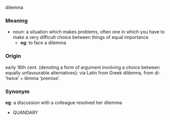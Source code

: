 dilemma
### Meaning
+ _noun_: a situation which makes problems, often one in which you have to make a very difficult choice between things of equal importance
	+ __eg__: to face a dilemma

### Origin

early 16th cent. (denoting a form of argument involving a choice between equally unfavourable alternatives): via Latin from Greek dilēmma, from di- ‘twice’ + lēmma ‘premise’.

### Synonym

__eg__: a discussion with a colleague resolved her dilemma

+ QUANDARY



